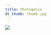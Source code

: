```yaml
---
title: Photogenix
dt_thumb: thumb.jpg
---
```


![](https://mir-s3-cdn-cf.behance.net/project_modules/1400/6f86c749572739.58b8671b93d6d.jpg)